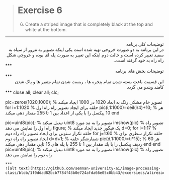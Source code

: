 > # Exercise 6
> 6. Create a striped image that is completely black at the top and white at the bottom.
***
<div dir="rtl">
توضیحات کلی برنامه <br />
 در این برنامه به دو صورت خروجی تهیه شده است یکی اینکه تصویر به مرور از سیاه به سفید تغییر کرده است و حالت دوم اینکه این تغییر به صورت پله ای بوده و خروجی شکل راه راه به خود گرفته است..
</div>
***
<div dir="rtl">
 توضیحات بخش های برنامه <br />
</div>
***
<div dir="rtl">
 این قسمت باعث بسته شدن تمام پنجره ها ، ریست شدن تمام متغیر ها و پاک شدن کامند ویندو می گردد <br />
</div>
***
close all;         
clear all;         
clc;               


pic=zeros(1020,1000); % تصویر خام مشکی رنگ به ابعاد 1020 در 1000 ایجاد میکند 
for i=1:1020  % حلقه برای ایجاد تصویر راه راه اول
    pic(i,1:1000)=ceil(i/4)+10; % هر 10 پیکسل را با یکی از اعداد بین 1 تا 255 مقدار دهی میکند
end

pic=uint8(pic);    % تبدیل میکند uint8 تصویر را به مد مورد
imshow(pic)        % تصویر راه راه اول را نمایش می دهد
figure;            % یک فیگور جدید ایجاد میکند
d=0;
for i=1:17         % حلقه تکرار ستونی برای ایجاد تصویر راه راه دوم
    for j=1:60     % حلقه تکرار سطری برای ایجاد تصویر راه راه دوم
       d=d+1;      % شمارشگر حلقه
       pic(d,1:1000)=(i*15); % هر 60 رديف پيكسل را با يك مقدار بين 1 تا 255 با پله هاي 15 تايي مقدار دهي ميكند
    end
end    
pic=uint8(pic);    % تبدیل میکند uint8 تصویر را به مد مورد
imshow(pic)        % تصوير راه راه دوم را نمايش مي دهد
```
***
![alt text](https://github.com/semnan-university-ai/image-processing-class/blob/1f0ddad82bcb7784f43b0e724afda66e05c0bb43/excersiecs/alirezachaji/6/Exce06.png)



